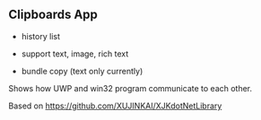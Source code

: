 Clipboards App
---

- history list

- support text, image, rich text

- bundle copy (text only currently)

Shows how UWP and win32 program communicate to each other.

Based on https://github.com/XUJINKAI/XJKdotNetLibrary

